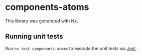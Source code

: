 # components-atoms

This library was generated with [Nx](https://nx.dev).

## Running unit tests

Run `nx test components-atoms` to execute the unit tests via [Jest](https://jestjs.io).
